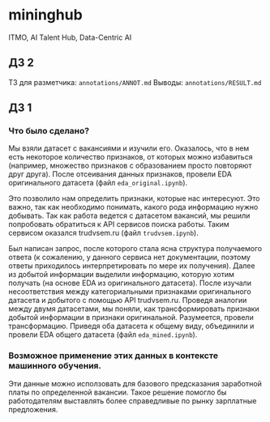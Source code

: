 # mininghub
ITMO, AI Talent Hub, Data-Centric AI
## ДЗ 2
ТЗ для разметчика: `annotations/ANNOT.md`
Выводы: `annotations/RESULT.md`
## ДЗ 1
### Что было сделано?
Мы взяли датасет с вакансиями и изучили его. Оказалось, что в нем есть некоторое количество признаков, от которых можно избавиться (например, множество признаков с образованием просто повторяют друг друга). После отсеивания данных признаков, провели EDA оригинального датасета (файл `eda_original.ipynb`).

Это позволило нам определить признаки, которые нас интересуют. Это важно, так как необходимо понимать, какого рода информацию нужно добывать. Так как  работа ведется с датасетом вакансий, мы решили попробовать обратиться к API сервисов поиска работы. Таким сервисом оказался trudvsem.ru (файл `trudvsem.ipynb`).

Был написан запрос, после которого стала ясна структура получаемого ответа (к сожалению, у данного сервиса нет документации, поэтому ответы приходилось интерпретировать по мере их получения). Далее из добытой информации выделили информацию, которую хотим получать (на основе EDA из оригинального датасета). После изучали несоответствия между категориальными признаками оригинального датасета и добытого с помощью API trudvsem.ru. Проведя аналогии между двумя датасетами, мы поняли, как трансформировать признаки добытой информации в признаки оригинальной. Разумеется, провели трансформацию. Приведя оба датасета к общему виду, объединили и провели EDA общего датасета (файл `eda_mined.ipynb`).

### Возможное применение этих данных в контексте машинного обучения.
Эти данные можно исползовать для базового предсказания заработной платы по определенной вакансии. Такое решение помогло бы работодателям выставлять более справедливые по рынку зарплатные предложения.
